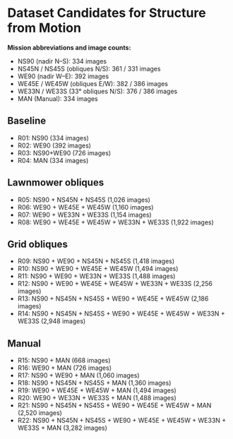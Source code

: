 # Dataset Candidates for Structure from Motion

**Mission abbreviations and image counts:**
- NS90 (nadir N–S): 334 images
- NS45N / NS45S (obliques N/S): 361 / 331 images
- WE90 (nadir W–E): 392 images
- WE45E / WE45W (obliques E/W): 382 / 386 images
- WE33N / WE33S (33° obliques N/S): 376 / 386 images
- MAN (Manual): 334 images

## Baseline
- R01: NS90 (334 images)
- R02: WE90 (392 images)
- R03: NS90+WE90 (726 images)
- R04: MAN (334 images)

## Lawnmower obliques 
- R05: NS90 + NS45N + NS45S (1,026 images)
- R06: WE90 + WE45E + WE45W (1,160 images)
- R07: WE90 + WE33N + WE33S (1,154 images)
- R08: WE90 + WE45E + WE45W + WE33N + WE33S (1,922 images)

## Grid obliques
- R09: NS90 + WE90 + NS45N + NS45S (1,418 images)
- R10: NS90 + WE90 + WE45E + WE45W (1,494 images)
- R11: NS90 + WE90 + WE33N + WE33S (1,488 images)
- R12: NS90 + WE90 + WE45E + WE45W + WE33N + WE33S (2,256 images)
- R13: NS90 + NS45N + NS45S + WE90 + WE45E + WE45W (2,186 images)
- R14: NS90 + NS45N + NS45S + WE90 + WE45E + WE45W + WE33N + WE33S (2,948 images)

## Manual
- R15: NS90 + MAN (668 images)
- R16: WE90 + MAN (726 images)
- R17: NS90 + WE90 + MAN (1,060 images)
- R18: NS90 + NS45N + NS45S + MAN (1,360 images)
- R19: WE90 + WE45E + WE45W + MAN (1,494 images)
- R20: WE90 + WE33N + WE33S + MAN (1,488 images)
- R21: NS90 + NS45N + NS45S + WE90 + WE45E + WE45W + MAN (2,520 images)
- R22: NS90 + NS45N + NS45S + WE90 + WE45E + WE45W + WE33N + WE33S + MAN (3,282 images)

